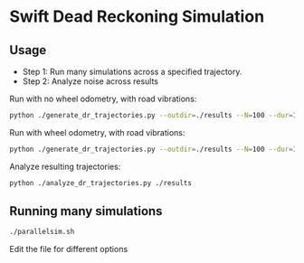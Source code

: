 # Swift Dead Reckoning Simulation

## Usage

- Step 1: Run many simulations across a specified trajectory.
- Step 2: Analyze noise across results

Run with no wheel odometry, with road vibrations:
```bash
python ./generate_dr_trajectories.py --outdir=./results --N=100 --dur=10 --speed=55 --imu=bmi160 --vibrations=smooth
```

Run with wheel odometry, with road vibrations:
```bash
python ./generate_dr_trajectories.py --outdir=./results --N=100 --dur=10 --speed=55 --imu=bmi160 --vibrations=smooth --odometry=perfect
```

Analyze resulting trajectories:

```bash
python ./analyze_dr_trajectories.py ./results
```

## Running many simulations

```bash
./parallelsim.sh
```

Edit the file for different options



